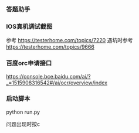 ### 答题助手

### IOS真机调试截图
参考 https://testerhome.com/topics/7220
遇坑时参考 https://testerhome.com/topics/9666

### 百度orc申请接口
https://console.bce.baidu.com/ai/?_=1515908316542#/ai/ocr/overview/index

### 启动脚本
python run.py

问题出现时按c
